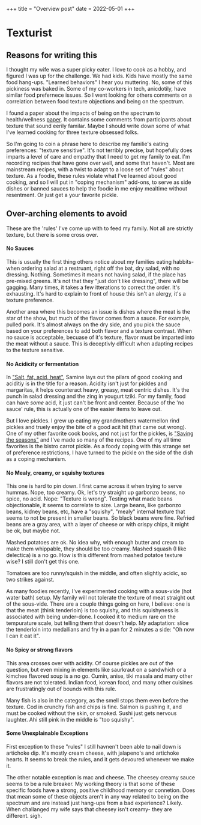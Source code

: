 +++
title = "Overview post"
date = 2022-05-01
+++

# Texturist


## Reasons for writing this

I thought my wife was a super picky eater.  I love to cook as a hobby, and figured I was up for the challenge.  We had kids.
Kids have mostly the same food hang-ups. "Learned behaviors" I hear you muttering.  No, some of this pickiness was baked in.  Some of my co-workers in tech, anicdotily,
 have similar food prefernece issues. So I went looking for others comments on a correlation between food texture objections and being on the spectrum.

I found a paper about the impacts of being on the spectrum to health/wellness [paper](https://www.ncbi.nlm.nih.gov/pmc/articles/PMC6715205/). It contains some comments
from participants about texture that sound eerily familar. Maybe I should write down some of what I've learned cooking for three texture obsessed folks.

So I'm going to coin a phrase here to describe my familie's eating preferences: "texture sensitive".
It's not terribly precise, but hopefully does imparts a level of care and empathy that I need to get my family to eat.
I'm recording recipes that have gone over well, and some that haven't. Most are mainstream recipes, with a twist to adapt to a loose set of "rules" about texture.  As a foodie, these rules violate
 what I've learned about good cooking, and so I will put in "coping mechanism" add-ons, to serve as side dishes or banned sauces to help the foodie in me enjoy mealtime without resentment. Or just get
 a your favorite pickle.

## Over-arching elements to avoid

These are the 'rules' I've come up with to feed my family.  Not all are strictly texture, but there is some cross over.

#### No Sauces

This is usually the first thing others notice about my families eating habbits- when ordering salad at a restruant,
 right off the bat, dry salad, with no dressing.  Nothing. Sometimes it means not having salad, if the place has pre-mixed  greens.
It's not that they "just don't like dressing", there will be gagging.
Many times, it takes a few itterations to correct the order.  It's exhausting.  It's hard to explain to front of house this isn't an alergy, it's a texture preference.

Another area where this becomes an issue is dishes where the meat is the star of the show, but much of the flavor comes from a sauce.
For example, pulled pork.  It's almost always on the dry side, and you pick the sauce based on your preferences to add both flavor and a texture contrast.
When no sauce is acceptable, becuase of it's texture, flavor must be imparted into the meat without a sauce. This is deceptivly difficult when adapting recipes to the texture sensitive.

#### No Acidicity or fermentation

In ["Salt, fat, acid, heat"](https://www.amazon.com/Salt-Fat-Acid-Heat-Mastering-ebook/dp/B01HMXV0UQ/ref=sr_1_1?crid=GDK12V8E5UO2&keywords=salt%2C+fat%2C+acid%2C+heat&qid=1651629916&s=books&sprefix=salt%2C%2Cstripbooks%2C264&sr=1-1), Samine lays out the pilars of good cooking and aciditiy is in the title for a reason.  Acidity isn't just for pickles and margaritas,
 it helps counteract heavy, greasy, meat centric dishes.  It's the punch in salad dressing and the zing in yougurt
tziki. For my family, food can have _some_ acid, it just can't be front and center.  Because of the 'no sauce' rule, this is actually one of the easier items
 to leave out.

But I love pickles.  I grew up eating my grandmothers watermellon rind pickles and truely enjoy the bite of a good acit hit (that came out wrong).
One of my other favorite cook books, and not just for the pickles, is ["Saving the seasons"](https://www.amazon.com/Saving-Season-Canning-Pickling-Preserving/dp/0307599485/ref=sr_1_1?crid=3VZZ05W5RTGCA&keywords=saving+the+seasons&qid=1651630151&s=books&sprefix=saving+the+seasons%2Cstripbooks%2C163&sr=1-1) and I've made so many of the recipes. One of my all time favorites is the bistro carrot pickle.
As a foody coping with this strange set of preference restrictions, I have turned to the pickle on the side of the dish as a coping mechanism.

#### No Mealy, creamy, or squishy textures

This one is hard to pin down.  I first came across it when trying to serve hummas.  Nope, too creamy. Ok, let's try straight up
garbonzo beans, no spice, no acid.  Nope: "Texture is wrong".  Testing what made beans objectionable, it seems to correlate to size.
Large beans, like garbonzo beans, kidney beans, etc, have a "squishy", "mealy" internal texture that seems to not be present in smaller beans.
So black beans were fine.  Refried beans are a gray area, with a layer of cheese or with crispy chips, it might be ok, but maybe not.

Mashed potatoes are ok. No idea why, with enough butter and cream to make them whippable, they should be too creamy.
Mashed squash (I like delectica) is a no go. How is this different from mashed potatoe texture wise? I still don't get this one.

Tomatoes are too runny/squish in the middle, and often slightly acidic, so two strikes against.

As many foodies recently, I've experimented cooking with a sous-vide (hot water bath) setup.  My family will not tolerate the texture of meat
 straight out of the sous-vide.  There are a couple things going on here, I believe: one is that the meat (think tenderloin) is too squishy, and this
 squishyness is associated with being under-done.  I cooked it to medium rare on the tempurature scale, but telling them that doesn't help. My adaptation: slice the
 tenderloin into  medallians and fry in a pan for 2 minutes a side: "Oh now I can it eat it".


#### No Spicy or strong flavors

This area crosses over with acidity.  Of course pickles are out of the question, but even mixing in elements like saurkraut on a sandwhich or a
kimchee flavored soup is a no go. Cumin, anise, tiki masala and many other flavors are not tolerated.
Indian food, korean food, and many other cuisines are frustratingly out of bounds with this rule.

Many fish is also in the category, as the smell stops them even before the texture. Cod in crunchy fish and chips is fine. Salmon is pushing it, and must be cooked without the skin, or smoked. Sushi just gets nervous laughter. Ahi still pink in the middle is "too squishy".


#### Some Unexplainable Exceptions

First exception to these "rules" I still havnen't been able to nail down is artichoke dip.  It's mostly cream cheese, with jalapeno's and artichoke hearts.
It seems to break the rules, and it gets devoured whenever we make it.

The other notable exception is mac and cheese.  The cheesey creamy sauce seems to be a rule breaker.  My working theory is that some of these
 specific foods have a strong, positive childhood memory or connetion.  Does that mean some of these objects aren't in any way related to being on the
 spectrum and are instead just hang-ups from a bad experience?  Likely. When challanged my wife says that cheesey isn't creamy- they are different. sigh.
